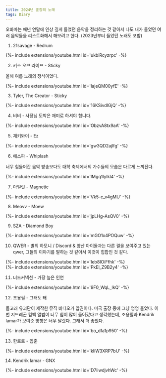 ```yaml
---
title: 2024년 훈장의 노래
tags: Diary
---
```


오바마는 매년 연말에 인상 깊게 들었던 음악을 정리하는 것 같아서 나도 내가 들었던 여러 음악들을 리스트화해서 해보려고 한다. (2023년부터 들었던 노래도 포함)

1. 21savage - Redrum

<div>{%- include extensions/youtube.html id='ukbiRcyzrpc' -%}</div>

2. 키스 오브 라이프 - Sticky

올해 여름 노래의 정석이었다.

<div>{%- include extensions/youtube.html id='IajeQM00yfE' -%}</div>

3. Tyler, The Creator - Sticky

<div>{%- include extensions/youtube.html id='16KSivdIGjQ' -%}</div>

4. 비비 - 사장님 도박은 재미로 하셔야 합니다.

<div>{%- include extensions/youtube.html id='ObzvA8tx9aA' -%}</div>

5. 재키와이 - Ez

<div>{%- include extensions/youtube.html id='gw3QD2ajlfg' -%}</div>

6. 에스파 - Whiplash

너무 힘들어간 음악 방송보다도 대학 축제에서의 가수들의 모습은 다르게 느껴진다.

<div>{%- include extensions/youtube.html id='lMgq1lyIkl4' -%}</div>

7. 아일릿 - Magnetic

<div>{%- include extensions/youtube.html id='Vk5-c_v4gMU' -%}</div>

8. Meovv - Moew

<div>{%- include extensions/youtube.html id='jpLHg-AsQV0' -%}</div>

9. SZA - Diamond Boy

<div>{%- include extensions/youtube.html id='mGO1x4POQuw' -%}</div>

10. QWER - 별의 하모니 / Discord &
양산 아이돌과는 다른 결을 보여주고 있는 qwer, 그들의 이야기를 말하는 것 같아서 이것이 힙합인 것 같다.

<div>{%- include extensions/youtube.html id='Ieb8IOiFfhk' -%}</div>

<div>{%- include extensions/youtube.html id='PkEl_Z9B2y4' -%}</div>

11. 너드커넥션 - 가장 높은 인연

<div>{%- include extensions/youtube.html id='9F0_WqL_lkQ' -%}</div>

12. 조용필 - 그래도 돼

돌고래 유괴단이 제작한 뮤직 비디오가 압권이다. 미국 출장 중에 그냥 엉엉 울었다. 이번 지드레곤 컴백 앨범이 너무 힘이 많이 들어갔다고 생각했는데, 조용필과 Kendrik lamar가 보여준 방향은 너무 달랐다. 그래서 더 좋았다.

<div>{%- include extensions/youtube.html id='bo_dfa1p950' -%}</div>

13. 한로로 - 입춘

<div>{%- include extensions/youtube.html id='kIiW3XRP7bU' -%}</div>

14. Kendrik lamar - GNX

<div>{%- include extensions/youtube.html id='D7liwdjvhWc' -%}</div>